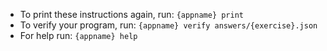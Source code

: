 - To print these instructions again, run: `{appname} print`
- To verify your program, run: `{appname} verify answers/{exercise}.json`
- For help run: `{appname} help`
